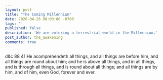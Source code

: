 ```yaml
---
layout: post
title: "The Coming Millennium"
date: 2020-04-26 08:00:00 -0700
tags: ''
published: false
description: 'We are entering a terrestrial world in the Millennium.'
post_author: the_awakening
comments: true
---
```



d&c 88
41 He acomprehendeth all things, and all things are before him, and all things are round about him; and he is above all things, and in all things, and is through all things, and is round about all things; and all things are by him, and of him, even God, forever and ever.